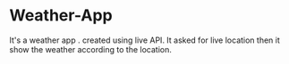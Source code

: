 # Weather-App
It's a weather app . 
created using live API.
It asked for live location then it show the weather according to the location.
 
